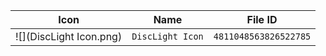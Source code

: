 | Icon | Name | File ID |
| ---  | ---  | ---     |
| ![](DiscLight Icon.png) | `DiscLight Icon` | `4811048563826522785` |
